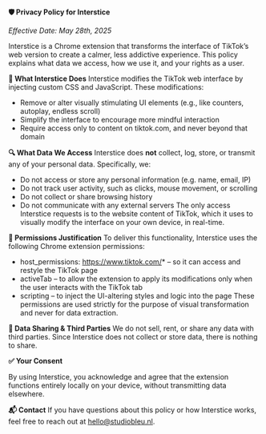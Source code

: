 **🛡️ Privacy Policy for Interstice**

_Effective Date: May 28th, 2025_

Interstice is a Chrome extension that transforms the interface of TikTok’s web version to create a calmer, less addictive experience. This policy explains what data we access, how we use it, and your rights as a user.


**📌 What Interstice Does**
Interstice modifies the TikTok web interface by injecting custom CSS and JavaScript. These modifications:
- Remove or alter visually stimulating UI elements (e.g., like counters, autoplay, endless scroll)
- Simplify the interface to encourage more mindful interaction
- Require access only to content on tiktok.com, and never beyond that domain


**🔍 What Data We Access**
Interstice does **not** collect, log, store, or transmit any of your personal data. Specifically, we:
- Do not access or store any personal information (e.g. name, email, IP)
- Do not track user activity, such as clicks, mouse movement, or scrolling
- Do not collect or share browsing history
- Do not communicate with any external servers
The only access Interstice requests is to the website content of TikTok, which it uses to visually modify the interface on your own device, in real-time.


**🔐 Permissions Justification**
To deliver this functionality, Interstice uses the following Chrome extension permissions:
- host_permissions: https://www.tiktok.com/* – so it can access and restyle the TikTok page
- activeTab – to allow the extension to apply its modifications only when the user interacts with the TikTok tab
- scripting – to inject the UI-altering styles and logic into the page
These permissions are used strictly for the purpose of visual transformation and never for data extraction.


**🚫 Data Sharing & Third Parties**
We do not sell, rent, or share any data with third parties. Since Interstice does not collect or store data, there is nothing to share.


**✅ Your Consent**

By using Interstice, you acknowledge and agree that the extension functions entirely locally on your device, without transmitting data elsewhere.

**📬 Contact**
If you have questions about this policy or how Interstice works, feel free to reach out at hello@studiobleu.nl.
